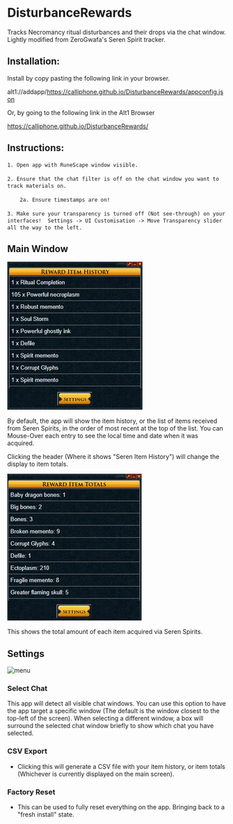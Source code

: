 # DisturbanceRewards

Tracks Necromancy ritual disturbances and their drops via the chat window. Lightly modified from ZeroGwafa's Seren Spirit tracker.

## Installation:

Install by copy pasting the following link in your browser.

alt1://addapp/https://calliphone.github.io/DisturbanceRewards/appconfig.json

Or, by going to the following link in the Alt1 Browser

https://calliphone.github.io/DisturbanceRewards/

## Instructions:

    1. Open app with RuneScape window visible.

    2. Ensure that the chat filter is off on the chat window you want to track materials on.

        2a. Ensure timestamps are on!

    3. Make sure your transparency is turned off (Not see-through) on your interfaces!  Settings -> UI Customisation -> Move Transparency slider all the way to the left.

## Main Window

![menu](/readme-assets/ItemHistory.png)

By default, the app will show the item history, or the list of items received from Seren Spirits, in the order of most recent at the top of the list. You can Mouse-Over each entry to see the local time and date when it was acquired.

Clicking the header (Where it shows "Seren Item History") will change the display to item totals.

![menu](/readme-assets/ItemTotals.png)

This shows the total amount of each item acquired via Seren Spirits.

## Settings

![menu](/readme-assets/menu.png)

### Select Chat

This app will detect all visible chat windows. You can use this option to have the app target a specific window (The default is the window closest to the top-left of the screen). When selecting a different window, a box will surround the selected chat window briefly to show which chat you have selected.

### CSV Export

- Clicking this will generate a CSV file with your item history, or item totals (Whichever is currently displayed on the main screen).

### Factory Reset

- This can be used to fully reset everything on the app. Bringing back to a "fresh install" state.
